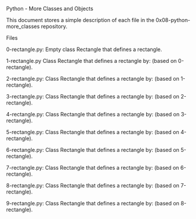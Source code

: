 Python - More Classes and Objects

This document stores a simple description of each file in the 0x08-python-more_classes repository.



Files

0-rectangle.py: Empty class Rectangle that defines a rectangle.



1-rectangle.py Class Rectangle that defines a rectangle by: (based on 0-rectangle).



2-rectangle.py: Class Rectangle that defines a rectangle by: (based on 1-rectangle).



3-rectangle.py: Class Rectangle that defines a rectangle by: (based on 2-rectangle).



4-rectangle.py: Class Rectangle that defines a rectangle by: (based on 3-rectangle).



5-rectangle.py: Class Rectangle that defines a rectangle by: (based on 4-rectangle).



6-rectangle.py: Class Rectangle that defines a rectangle by: (based on 5-rectangle).



7-rectangle.py: Class Rectangle that defines a rectangle by: (based on 6-rectangle).



8-rectangle.py: Class Rectangle that defines a rectangle by: (based on 7-rectangle).



9-rectangle.py: Class Rectangle that defines a rectangle by: (based on 8-rectangle).
